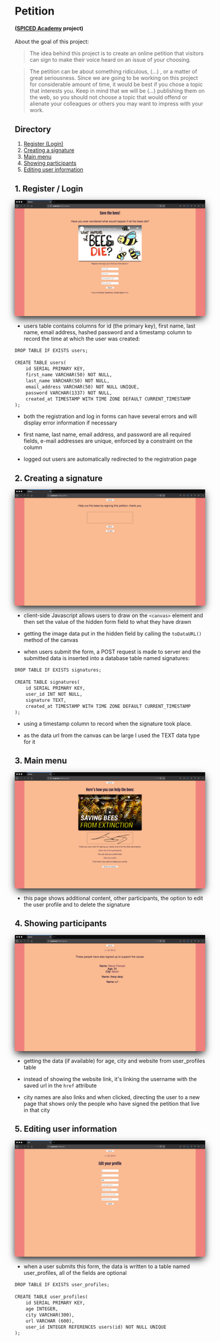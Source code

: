 # Petition 
#### ([SPICED Academy](https://www.spiced-academy.com/) project)

About the goal of this project:

> The idea behind this project is to create an online petition that visitors can sign to make their voice heard on an issue of your choosing.

> The petition can be about something ridiculous, (...) , or a matter of great seriousness. Since we are going to be working on this project for considerable amount of time, it would be best if you chose a topic that interests you. Keep in mind that we will be (...) publishing them on the web, so you should not choose a topic that would offend or alienate your colleagues or others you may want to impress with your work.

## Directory

1. [Register (Login)](https://github.com/stevefrenzel/spiced_academy_petition#1-register--login)
2. [Creating a signature](https://github.com/stevefrenzel/spiced_academy_petition#2-creating-a-signature)
3. [Main menu](https://github.com/stevefrenzel/spiced_academy_petition#3-main-menu)
4. [Showing participants](https://github.com/stevefrenzel/spiced_academy_petition#4-showing-participants)
5. [Editing user information](https://github.com/stevefrenzel/spiced_academy_petition#5-editing-user-information)

## 1. Register / Login

<img src="/images/01_register.png" style="box-shadow: 0px 8px 20px -3px black;">

-   users table contains columns for id (the primary key), first name, last name, email address, hashed password and a timestamp column to record the time at which the user was created:

```
DROP TABLE IF EXISTS users;

CREATE TABLE users(
    id SERIAL PRIMARY KEY,
    first_name VARCHAR(50) NOT NULL,
    last_name VARCHAR(50) NOT NULL,
    email_address VARCHAR(50) NOT NULL UNIQUE,
    password VARCHAR(1337) NOT NULL,
    created_at TIMESTAMP WITH TIME ZONE DEFAULT CURRENT_TIMESTAMP
);
```

-   both the registration and log in forms can have several errors and will display error information if necessary

-   first name, last name, email address, and password are all required fields, e-mail addresses are unique, enforced by a constraint on the column

-   logged out users are automatically redirected to the registration page

## 2. Creating a signature

<img src="/images/02_signature.png" style="box-shadow: 0px 8px 20px -3px black;">

-   client-side Javascript allows users to draw on the `<canvas>` element and then set the value of the hidden form field to what they have drawn

-   getting the image data put in the hidden field by calling the `toDataURL()` method of the canvas

-   when users submit the form, a POST request is made to server and the submitted data is inserted into a database table named signatures:

```
DROP TABLE IF EXISTS signatures;

CREATE TABLE signatures(
    id SERIAL PRIMARY KEY,
    user_id INT NOT NULL,
    signature TEXT,
    created_at TIMESTAMP WITH TIME ZONE DEFAULT CURRENT_TIMESTAMP
);
```

-   using a timestamp column to record when the signature took place.

-   as the data url from the canvas can be large I used the TEXT data type for it

## 3. Main menu

<img src="/images/03_credits.png" style="box-shadow: 0px 8px 20px -3px black;">

-   this page shows additional content, other participants, the option to edit the user profile and to delete the signature

## 4. Showing participants

<img src="/images/04_signers.png" style="box-shadow: 0px 8px 20px -3px black;">

-   getting the data (if available) for age, city and website from user_profiles table

-   instead of showing the website link, it's linking the username with the saved url in the `href` attribute

-   city names are also links and when clicked, directing the user to a new page that shows only the people who have signed the petition that live in that city

## 5. Editing user information

<img src="/images/05_edit.png" style="box-shadow: 0px 8px 20px -3px black;">

-   when a user submits this form, the data is written to a table named user_profiles, all of the fields are optional

```
DROP TABLE IF EXISTS user_profiles;

CREATE TABLE user_profiles(
    id SERIAL PRIMARY KEY,
    age INTEGER,
    city VARCHAR(300),
    url VARCHAR (600),
    user_id INTEGER REFERENCES users(id) NOT NULL UNIQUE
);
```
